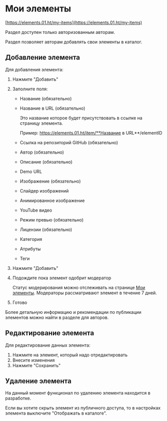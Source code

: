 # Мои элементы

[https://elements.01.ht/my-items](https://elements.01.ht/my-items)

Раздел доступен только авторизованным авторам.

Раздел позволяет авторам добавлять свои элементы в каталог.

## Добавление элемента

Для добавления элемента:

1) Нажмите "Добавить"
2) Заполните поля:

    * Название (обязательно)
    * Название в URL (обязательно)
    
        Это название которое будет присутствовать в ссылке на страницу элемента. 
        
        Пример: https://elements.01.ht/item/**Название в URL**/elementID
    * Ссылка на репозиторий GitHub (обязательно)
    * Автор (обязательно)
    * Описание (обязательно)
    * Demo URL
    * Изображение (обязательно)
    * Слайдер изображений
    * Анимированное изображение
    * YouTube видео
    * Режим превью (обязательно)
    * Лицензии (обязательно)
    * Категория
    * Атрибуты
    * Теги

3) Нажмите "Добавить"
4) Подождите пока элемент одобрит модератор

    Статус модерирования можно отслеживать на странице [Мои элементы](https://elements.01.ht/my-items). Модераторы рассматривают элемент в течение 7 дней.
5) Готово

Более детальную информацию и рекомендации по публикации элементов можно найти в разделе для авторов.

## Редактирование элемента

Для редактирование данных элемента:

1) Нажмите на элемент, который надо отредактировать
2) Внесите изменения
3) Нажмите "Сохранить"

## Удаление элемента

На данный момент функционал по удалению элемента находится в разработке.

Если вы хотите скрыть элемент из публичного доступа, то в настройках элемента выключите "Отображать в каталоге".